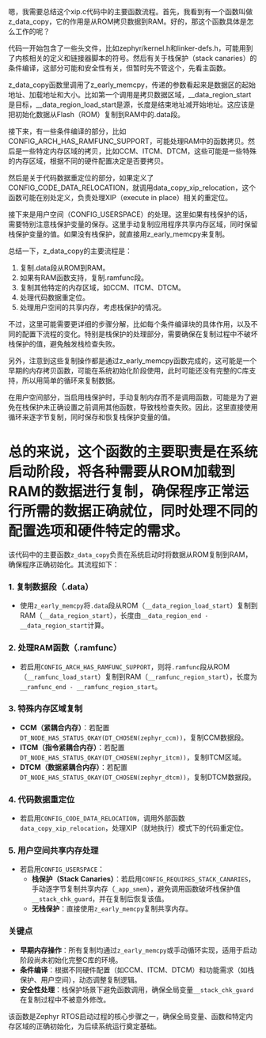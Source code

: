 嗯，我需要总结这个xip.c代码中的主要函数流程。首先，我看到有一个函数叫做z_data_copy，它的作用是从ROM拷贝数据到RAM。好的，那这个函数具体是怎么工作的呢？

代码一开始包含了一些头文件，比如zephyr/kernel.h和linker-defs.h，可能用到了内核相关的定义和链接器脚本的符号。然后有关于栈保护（stack canaries）的条件编译，这部分可能和安全性有关，但暂时先不管这个，先看主函数。

z_data_copy函数里调用了z_early_memcpy，传递的参数看起来是数据区的起始地址、加载地址和大小。比如第一个调用是拷贝数据区域，__data_region_start是目标，__data_region_load_start是源，长度是结束地址减开始地址。这应该是把初始化数据从Flash（ROM）复制到RAM中的.data段。

接下来，有一些条件编译的部分，比如CONFIG_ARCH_HAS_RAMFUNC_SUPPORT，可能处理RAM中的函数拷贝。然后是一些特定内存区域的拷贝，比如CCM、ITCM、DTCM，这些可能是一些特殊的内存区域，根据不同的硬件配置决定是否要拷贝。

然后是关于代码数据重定位的部分，如果定义了CONFIG_CODE_DATA_RELOCATION，就调用data_copy_xip_relocation，这个函数可能在别处定义，负责处理XIP（execute in place）相关的重定位。

接下来是用户空间（CONFIG_USERSPACE）的处理。这里如果有栈保护的话，需要特别注意栈保护变量的保存。这里手动复制应用程序共享内存区域，同时保留栈保护变量的值。如果没有栈保护，就直接用z_early_memcpy来复制。

总结一下，z_data_copy的主要流程是：

1. 复制.data段从ROM到RAM。
2. 如果有RAM函数支持，复制.ramfunc段。
3. 复制其他特定的内存区域，如CCM、ITCM、DTCM。
4. 处理代码数据重定位。
5. 处理用户空间的共享内存，考虑栈保护的情况。

不过，这里可能需要更详细的步骤分解，比如每个条件编译块的具体作用，以及不同的配置下流程的变化。特别是栈保护的处理部分，需要确保在复制过程中不破坏栈保护的值，避免触发栈检查失败。

另外，注意到这些复制操作都是通过z_early_memcpy函数完成的，这可能是一个早期的内存拷贝函数，可能在系统初始化阶段使用，此时可能还没有完整的C库支持，所以用简单的循环来复制数据。

在用户空间部分，当启用栈保护时，手动复制内存而不是调用函数，可能是为了避免在栈保护未正确设置之前调用其他函数，导致栈检查失败。因此，这里直接使用循环来逐字节复制，同时保存和恢复栈保护变量的值。

总的来说，这个函数的主要职责是在系统启动阶段，将各种需要从ROM加载到RAM的数据进行复制，确保程序正常运行所需的数据正确就位，同时处理不同的配置选项和硬件特定的需求。
================================================
该代码中的主要函数`z_data_copy`负责在系统启动时将数据从ROM复制到RAM，确保程序正确初始化。其流程如下：

### 1. **复制数据段（.data）**
   - 使用`z_early_memcpy`将`.data`段从ROM（`__data_region_load_start`）复制到RAM（`__data_region_start`），长度由`__data_region_end - __data_region_start`计算。

### 2. **处理RAM函数（.ramfunc）**
   - 若启用`CONFIG_ARCH_HAS_RAMFUNC_SUPPORT`，则将`.ramfunc`段从ROM（`__ramfunc_load_start`）复制到RAM（`__ramfunc_region_start`），长度为`__ramfunc_end - __ramfunc_region_start`。

### 3. **特殊内存区域复制**
   - **CCM（紧耦合内存）**：若配置`DT_NODE_HAS_STATUS_OKAY(DT_CHOSEN(zephyr_ccm))`，复制CCM数据段。
   - **ITCM（指令紧耦合内存）**：若配置`DT_NODE_HAS_STATUS_OKAY(DT_CHOSEN(zephyr_itcm))`，复制ITCM区域。
   - **DTCM（数据紧耦合内存）**：若配置`DT_NODE_HAS_STATUS_OKAY(DT_CHOSEN(zephyr_dtcm))`，复制DTCM数据段。

### 4. **代码数据重定位**
   - 若启用`CONFIG_CODE_DATA_RELOCATION`，调用外部函数`data_copy_xip_relocation`，处理XIP（就地执行）模式下的代码重定位。

### 5. **用户空间共享内存处理**
   - 若启用`CONFIG_USERSPACE`：
     - **栈保护（Stack Canaries）**：若启用`CONFIG_REQUIRES_STACK_CANARIES`，手动逐字节复制共享内存（`_app_smem`），避免调用函数破坏栈保护值`__stack_chk_guard`，并在复制后恢复该值。
     - **无栈保护**：直接使用`z_early_memcpy`复制共享内存。

### 关键点
- **早期内存操作**：所有复制均通过`z_early_memcpy`或手动循环实现，适用于启动阶段尚未初始化完整C库的环境。
- **条件编译**：根据不同硬件配置（如CCM、ITCM、DTCM）和功能需求（如栈保护、用户空间），动态调整复制逻辑。
- **安全性处理**：栈保护场景下避免函数调用，确保全局变量`__stack_chk_guard`在复制过程中不被意外修改。

该函数是Zephyr RTOS启动过程的核心步骤之一，确保全局变量、函数和特定内存区域的正确初始化，为后续系统运行奠定基础。